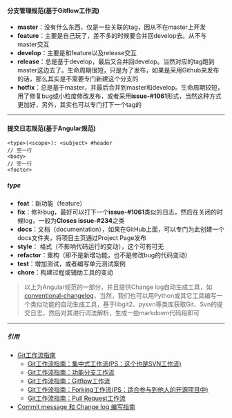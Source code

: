 #### 分支管理规范(基于Gitflow工作流)
 - **master**：没有什么东西，仅是一些关联的tag，因从不在master上开发
 - **feature**：主要是自己玩了，差不多的时候要合并回develop去。从不与master交互
 - **develop**：主要是和feature以及release交互
 - **release**：总是基于develop，最后又合并回develop。当然对应的tag跑到master这边去了。生命周期很短，只是为了发布，如果是采用Github来发布的话，那么其实是不需要专门新建这个分支的
 - **hotfix**：总是基于master，并最后合并到master和develop。生命周期较短，用了修复bug或小粒度修改发布，或者采用**issue-#1061**形式，当然这种方式更加好，另外，其实也可以专门打下一个tag的

---

#### 提交日志规范(基于Angular规范)
```log
<type>(<scope>): <subject> #header
// 空一行
<body>
// 空一行
<footer> 
```

##### type
 - **feat**：新功能（feature）
 - **fix**：修补bug，最好可以打下一个**issue-#1061**类似的日志，然后在关闭的时候log，一般为**Closes issue-#234**之类
 - **docs**：文档（documentation），如果在GitHub上面，可以专门为此创建一个docs文件夹，将项目主页通过Project Page发布
 - **style**： 格式（不影响代码运行的变动），这个可有可无
 - **refactor**：重构（即不是新增功能，也不是修改bug的代码变动）
 - **test**：增加测试，或者编写单元测试案例
 - **chore**：构建过程或辅助工具的变动

>以上为Angular规范的一部分，并且提供Change log自动生成工具，如[conventional-changelog](https://github.com/conventional-changelog/conventional-changelog)，当然，我们也可以用Python或其它工具编写一个类似功能的自动生成工具，基于libgit2、pysvn等类库获取Git、Svn的提交日志，然后对其进行词法解析，生成一些markdown代码段即可

---

##### 引用
 - [Git工作流指南](http://blog.jobbole.com/76843/)
   - [Git工作流指南：集中式工作流(PS：这个也是SVN工作流)](http://blog.jobbole.com/76847/)
   - [Git工作流指南：功能分支工作流](http://blog.jobbole.com/76857/)
   - [Git工作流指南：Gitflow工作流](http://blog.jobbole.com/76867/)
   - [Git工作流指南：Forking工作流(PS：适合参与到他人的开源项目中)](http://blog.jobbole.com/76861/)
   - [Git工作流指南：Pull Request工作流](http://blog.jobbole.com/76854/)
 - [Commit message 和 Change log 编写指南](http://www.ruanyifeng.com/blog/2016/01/commit_message_change_log.html)